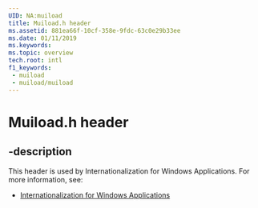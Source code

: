 ```yaml
---
UID: NA:muiload
title: Muiload.h header
ms.assetid: 881ea66f-10cf-358e-9fdc-63c0e29b33ee
ms.date: 01/11/2019
ms.keywords: 
ms.topic: overview
tech.root: intl
f1_keywords:
 - muiload
 - muiload/muiload
---
```


# Muiload.h header


## -description

This header is used by Internationalization for Windows Applications. For more information, see:

- [Internationalization for Windows Applications](../_intl/index.md)

